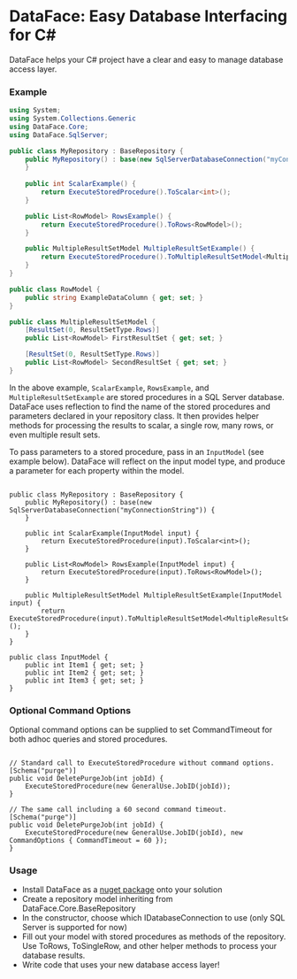 
# DataFace: Easy Database Interfacing for C#

DataFace helps your C# project have a clear and easy to manage database access layer.

### Example

```C#
using System;
using System.Collections.Generic
using DataFace.Core;
using DataFace.SqlServer;

public class MyRepository : BaseRepository {
	public MyRepository() : base(new SqlServerDatabaseConnection("myConnectionString")) {
    }
    
    public int ScalarExample() {
        return ExecuteStoredProcedure().ToScalar<int>();
    }

    public List<RowModel> RowsExample() {
        return ExecuteStoredProcedure().ToRows<RowModel>();
    }

    public MultipleResultSetModel MultipleResultSetExample() {
        return ExecuteStoredProcedure().ToMultipleResultSetModel<MultipleResultSetModel>();
    }
}

public class RowModel {
	public string ExampleDataColumn { get; set; }
}

public class MultipleResultSetModel {
	[ResultSet(0, ResultSetType.Rows)]
	public List<RowModel> FirstResultSet { get; set; }

	[ResultSet(0, ResultSetType.Rows)]
	public List<RowModel> SecondResultSet { get; set; }
}

```
In the above example, ```ScalarExample```, ```RowsExample```, and ```MultipleResultSetExample``` are stored procedures in a SQL Server database.  DataFace uses reflection to find the name of the stored procedures and parameters declared in your repository class.  It then provides helper methods for processing the results to scalar, a single row, many rows, or even multiple result sets.

To pass parameters to a stored procedure, pass in an ```InputModel``` (see example below).  DataFace will reflect on the input model type, and produce a parameter for each property within the model.

```

public class MyRepository : BaseRepository {
	public MyRepository() : base(new SqlServerDatabaseConnection("myConnectionString")) {
    }

    public int ScalarExample(InputModel input) {
        return ExecuteStoredProcedure(input).ToScalar<int>();
    }

    public List<RowModel> RowsExample(InputModel input) {
        return ExecuteStoredProcedure(input).ToRows<RowModel>();
    }

    public MultipleResultSetModel MultipleResultSetExample(InputModel input) {
        return ExecuteStoredProcedure(input).ToMultipleResultSetModel<MultipleResultSetModel>();
    }
}

public class InputModel {
	public int Item1 { get; set; }
	public int Item2 { get; set; }
	public int Item3 { get; set; }
}

```

### Optional Command Options

Optional command options can be supplied to set CommandTimeout for both adhoc queries and stored procedures.

```

// Standard call to ExecuteStoredProcedure without command options.
[Schema("purge")]
public void DeletePurgeJob(int jobId) {
    ExecuteStoredProcedure(new GeneralUse.JobID(jobId));
}

// The same call including a 60 second command timeout.
[Schema("purge")]
public void DeletePurgeJob(int jobId) {
    ExecuteStoredProcedure(new GeneralUse.JobID(jobId), new CommandOptions { CommandTimeout = 60 });
}

```

### Usage

* Install DataFace as a [nuget package](https://www.nuget.org/packages/DataFace/) onto your solution
* Create a repository model inheriting from DataFace.Core.BaseRepository
* In the constructor, choose which IDatabaseConnection to use (only SQL Server is supported for now)
* Fill out your model with stored procedures as methods of the repository.  Use ToRows, ToSingleRow, and other helper methods to process your database results.
* Write code that uses your new database access layer!
